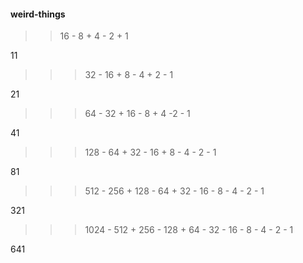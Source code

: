 #### weird-things

  > > 16 - 8 + 4 - 2 + 1

11

 > > > 32 - 16 + 8 - 4 + 2 - 1

21

 > > > 64 - 32 + 16 - 8 + 4 -2 - 1

41

 > > > 128 - 64 + 32 - 16 + 8 - 4 - 2 - 1

81

 > > > 512 - 256 + 128 - 64 + 32 - 16 - 8 - 4 - 2 - 1

321

 > > > 1024 - 512 + 256 - 128 + 64 - 32 - 16 - 8 - 4 - 2 - 1

641

